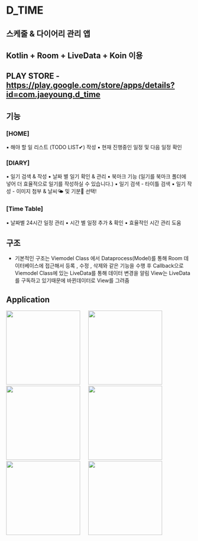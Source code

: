 # D_TIME
## 스케줄 & 다이어리 관리 앱
## Kotlin + Room + LiveData + Koin 이용
## PLAY STORE - https://play.google.com/store/apps/details?id=com.jaeyoung.d_time
## 기능

### [HOME]
▪︎ 해야 할 일 리스트 (TODO LIST✔) 작성
▪︎ 현재 진행중인 일정 및 다음 일정 확인

### [DIARY]
▪︎ 일기 검색 & 작성
▪︎ 날짜 별 일기 확인 & 관리
▪︎ 북마크 기능 (일기를 북마크 폴더에 넣어 더 효율적으로 일기를 작성하실 수 있습니다.)
▪︎ 일기 검색 - 타이틀 검색
▪︎ 일기 작성 - 이미지 첨부 & 날씨🌤 및 기분🤯 선택!

### [Time Table]
▪︎ 날짜별 24시간 일정 관리
▪︎ 시간 별 일정 추가 & 확인
▪︎ 효율적인 시간 관리 도움

## 구조
- 기본적인 구조는 Viemodel Class 에서 Dataprocess(Model)를 통해 Room 데이터베이스에 접근해서 등록 , 수정 , 삭제와 같은 기능을 수행 후 Callback으로 Viemodel Class에 있는 LiveData를 통해 데이터 변경을 알림 View는 LiveData를 구독하고 있기때문에 바뀐데이터로 View를 그려줌

## Application
<div>
<img width="200" src="https://user-images.githubusercontent.com/45057493/102853092-fef6c100-4462-11eb-89ea-fea8ce9877b9.png">
&emsp;
<img width="200" src="https://user-images.githubusercontent.com/45057493/102853096-01f1b180-4463-11eb-8251-13aff68a7076.png">
&emsp;
<img width="200" src="https://user-images.githubusercontent.com/45057493/102853100-03bb7500-4463-11eb-9bd5-ce926fb8a96b.png">
&emsp;
<img width="200" src="https://user-images.githubusercontent.com/45057493/102853103-04eca200-4463-11eb-882f-ec56a41e572e.png">
&emsp;
<img width="200" src="https://user-images.githubusercontent.com/45057493/102853104-06b66580-4463-11eb-9c0a-0b9e6c3f8153.png">
&emsp;
<img width="200" src="https://user-images.githubusercontent.com/45057493/102853106-07e79280-4463-11eb-86fb-28106025e9fa.png">
</div>
